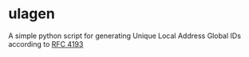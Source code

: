 # ulagen
A simple python script for generating Unique Local Address Global IDs according
to [RFC 4193](https://www.rfc-editor.org/rfc/rfc4193)
